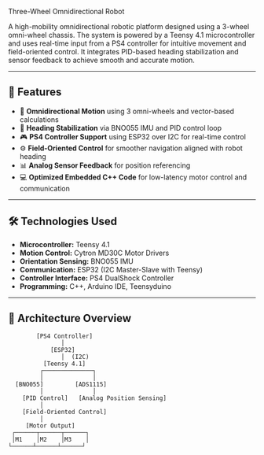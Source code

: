  Three-Wheel Omnidirectional Robot

A high-mobility omnidirectional robotic platform designed using a 3-wheel omni-wheel chassis. The system is powered by a Teensy 4.1 microcontroller and uses real-time input from a PS4 controller for intuitive movement and field-oriented control. It integrates PID-based heading stabilization and sensor feedback to achieve smooth and accurate motion.

---

## 🚀 Features

- 🔄 **Omnidirectional Motion** using 3 omni-wheels and vector-based calculations
- 🧠 **Heading Stabilization** via BNO055 IMU and PID control loop
- 🎮 **PS4 Controller Support** using ESP32 over I2C for real-time control
- ⚙️ **Field-Oriented Control** for smoother navigation aligned with robot heading
- 📊 **Analog Sensor Feedback** for position referencing
- 💻 **Optimized Embedded C++ Code** for low-latency motor control and communication

---

## 🛠️ Technologies Used

- **Microcontroller:** Teensy 4.1  
- **Motion Control:** Cytron MD30C Motor Drivers  
- **Orientation Sensing:** BNO055 IMU  
- **Communication:** ESP32 (I2C Master-Slave with Teensy)  
- **Controller Interface:** PS4 DualShock Controller  
- **Programming:** C++, Arduino IDE, Teensyduino  

---

## 🧩 Architecture Overview

```plaintext
        [PS4 Controller]
               │
            [ESP32]
               │  (I2C)
          [Teensy 4.1]
         ┌──────────────┐
         │              │
  [BNO055]         [ADS1115]
         │              │
    [PID Control]   [Analog Position Sensing]
         │
    [Field-Oriented Control]
         │
     [Motor Output]
 ┌──────┬──────┬──────┐
 │M1    │M2    │M3    │
└──────┴──────┴──────┘
